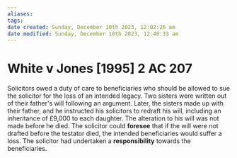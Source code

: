 ```yaml
---
aliases: 
tags: 
date created: Sunday, December 10th 2023, 12:02:26 am
date modified: Sunday, December 10th 2023, 12:40:33 am
---
```


# White v Jones [1995] 2 AC 207

Solicitors owed a duty of care to beneficiaries who should be allowed to sue the solicitor for the loss of an intended legacy. Two sisters were written out of their father's will following an argument. Later, the sisters made up with their father, and he instructed his solicitors to redraft his will, including an inheritance of £9,000 to each daughter. The alteration to his will was not made before he died. The solicitor could **foresee** that if the will were not drafted before the testator died, the intended beneficiaries would suffer a loss. The solicitor had undertaken a **responsibility** towards the beneficiaries.
